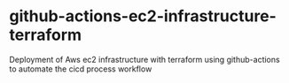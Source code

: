 # github-actions-ec2-infrastructure-terraform
Deployment of Aws ec2 infrastructure with terraform using github-actions to automate the cicd process workflow
